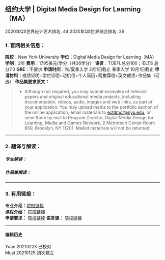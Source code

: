 ## 纽约大学 | Digital Media Design for Learning（MA）

2020年QS世界设计艺术排名: 44
2020年QS世界综合排名: 39

### 1. 官网相关信息：

**院校**：New York University
**学位**：Digital Media Design for Learning（MA）
**学制**：2年
**费用**：1795美元/学分（共36学分）
**语言**：TOEFL总分100；IELTS 总分7.0
**GRE**：不要求
**申请时间**：秋/夏季入学 2月1日截止 春季入学 10月1日截止
**申请材料**：成绩证明+学位证明+动机信+个人简历+两推荐信+英文成绩+作品集（可选）
**作品集要求原文：**

> - Although not required, you may submit examples of relevant papers and original educational media projects, including documentation, videos, audio, images and web links, as part of your application. You may upload media to the portfolio section of the online application, email materials to ectdmdl@nyu.edu, or send them by mail to Program Director, Digital Media Design for Learning, Media and Games Network, 2 Metrotech Center Room 869, Brooklyn, NY 11201‎. Mailed materials will not be returned.


---

### 2. 翻译与解读：

##### 专业解读：



##### 作品集解读：



---

### 3. 有用链接：

**专业介绍：**[院校链接](https://steinhardt.nyu.edu/degree/ma-digital-media-design-learning)  
**课程介绍：** [院校链接](https://steinhardt.nyu.edu/degree/ma-digital-media-design-learning/curriculum)  
**申请要求：** [院校链接](https://steinhardt.nyu.edu/degree/ma-digital-media-design-learning/how-apply)
**语言课：** [院校链接](https://www.sps.nyu.edu/homepage/academics/divisions-and-departments/english-language-institute.html)

---


#### 编辑历史
Yuan 20210223 已校对  
Muzi 20210125 初次建立
